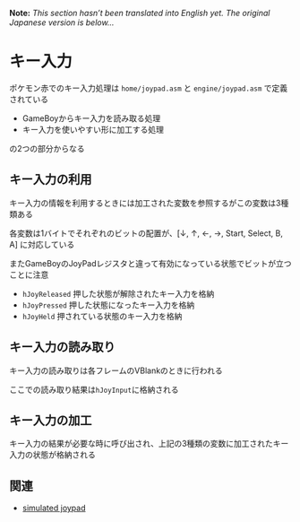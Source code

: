 **Note:** _This section hasn’t been translated into English yet. The original Japanese version is below…_

# キー入力

ポケモン赤でのキー入力処理は `home/joypad.asm` と `engine/joypad.asm` で定義されている

- GameBoyからキー入力を読み取る処理
- キー入力を使いやすい形に加工する処理

の2つの部分からなる

## キー入力の利用

キー入力の情報を利用するときには加工された変数を参照するがこの変数は3種類ある

各変数は1バイトでそれぞれのビットの配置が、[↓, ↑, ←, →, Start, Select, B, A] に対応している

またGameBoyのJoyPadレジスタと違って有効になっている状態でビットが立つことに注意

- `hJoyReleased` 押した状態が解除されたキー入力を格納
- `hJoyPressed` 押した状態になったキー入力を格納
- `hJoyHeld` 押されている状態のキー入力を格納

## キー入力の読み取り

キー入力の読み取りは各フレームのVBlankのときに行われる

ここでの読み取り結果は`hJoyInput`に格納される

## キー入力の加工

キー入力の結果が必要な時に呼び出され、上記の3種類の変数に加工されたキー入力の状態が格納される

## 関連

- [simulated joypad](./simulated_joypad.md)
